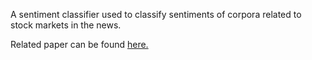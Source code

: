 A sentiment classifier used to classify sentiments of corpora related to stock markets in the news.


Related paper can be found [here.](https://drive.google.com/file/d/1KPEMkycb26eYWqQ3_EcMfVwMVJ-vg6Hq/view)